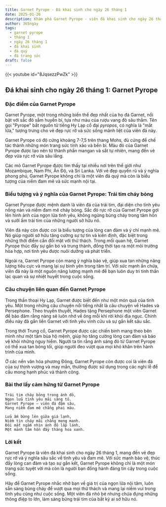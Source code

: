 ```yaml
---
title: Garnet Pyrope - Đá khai sinh cho ngày 26 tháng 1
date: 2025-01-26
description: Khám phá Garnet Pyrope - viên đá khai sinh cho ngày 26 tháng 1, biểu tượng của Trái tim cháy bỏng. Cùng tìm hiểu ý nghĩa sâu sắc của viên đá độc đáo này.
author: 365ngày
tags:
  - garnet pyrope
  - tháng 1
  - ngày 26 tháng 1
  - đá khai sinh
  - đá quý
  - đá trang sức
draft: false
---
```


{{< youtube id="8JqsezzPwZk" >}}

## Đá khai sinh cho ngày 26 tháng 1: Garnet Pyrope

### Đặc điểm của Garnet Pyrope

Garnet Pyrope, một trong những biến thể đẹp nhất của họ đá Garnet, nổi bật với sắc đỏ sẫm huyền bí, tựa như màu của rượu vang đỏ sâu thẳm. Tên gọi "Pyrope" bắt nguồn từ tiếng Hy Lạp cổ đại _pyropos_, có nghĩa là "mắt lửa," tượng trưng cho vẻ đẹp rực rỡ và sức sống mãnh liệt của viên đá này.

Garnet Pyrope có độ cứng khoảng 7-7,5 trên thang Mohs, đủ cứng để chế tác thành những món trang sức tinh xảo và bền bỉ. Màu đỏ của Garnet Pyrope được tạo nên từ thành phần mangan và sắt tự nhiên, mang đến vẻ đẹp vừa rực rỡ vừa sâu lắng.

Các mỏ Garnet Pyrope được tìm thấy tại nhiều nơi trên thế giới như Mozambique, Nam Phi, Ấn Độ, và Sri Lanka. Với vẻ đẹp quyến rũ và ý nghĩa phong phú, Garnet Pyrope không chỉ là một viên đá quý mà còn là biểu tượng của niềm đam mê và sức mạnh nội tại.

### Biểu tượng và ý nghĩa của Garnet Pyrope: Trái tim cháy bỏng

Garnet Pyrope được mệnh danh là viên đá của trái tim, đại diện cho tình yêu nồng nàn và niềm đam mê cháy bỏng. Sắc đỏ rực rỡ của Garnet Pyrope gợi lên hình ảnh của ngọn lửa tình yêu, không ngừng bùng cháy trong tâm hồn và sưởi ấm trái tim của những người sở hữu nó.

Viên đá này còn được coi là biểu tượng của lòng can đảm và ý chí mạnh mẽ. Nó giúp người sở hữu tăng cường sự tự tin và kiên định, đặc biệt trong những thời điểm cần đối mặt với thử thách. Trong mối quan hệ, Garnet Pyrope thúc đẩy sự gắn bó và trung thành, đồng thời tạo ra một môi trường hòa hợp, nơi tình yêu được nuôi dưỡng và phát triển.

Ngoài ra, Garnet Pyrope còn mang ý nghĩa bảo vệ, giúp xua tan những năng lượng tiêu cực và mang lại sự bình yên trong tâm trí. Với sức mạnh ẩn chứa, viên đá này là một nguồn năng lượng mạnh mẽ để bạn luôn duy trì tinh thần lạc quan và sự nhiệt huyết trong cuộc sống.

### Câu chuyện liên quan đến Garnet Pyrope

Trong thần thoại Hy Lạp, Garnet được biết đến như một món quà của tình yêu. Một trong những câu chuyện nổi tiếng nhất là câu chuyện về Hades và Persephone. Theo truyền thuyết, Hades tặng Persephone một viên Garnet để bảo đảm rằng nàng sẽ luôn nhớ về ông mỗi khi rời khỏi địa ngục. Chính điều này đã gắn liền Garnet với tình yêu vĩnh cửu và sự gắn kết sâu sắc.

Trong thời Trung cổ, Garnet Pyrope được các chiến binh mang theo bên mình như một tấm bùa hộ mệnh, giúp họ tăng cường lòng can đảm và bảo vệ khỏi những nguy hiểm. Người ta tin rằng ánh sáng đỏ từ Garnet Pyrope có thể xua tan bóng tối, giúp người đeo vượt qua mọi khó khăn trên hành trình của mình.

Ở các nền văn hóa phương Đông, Garnet Pyrope còn được coi là viên đá của sự thịnh vượng và may mắn, thường được sử dụng trong các nghi lễ để cầu mong hạnh phúc và thành công.

### Bài thơ lấy cảm hứng từ Garnet Pyrope

```
Trái tim cháy bỏng trong ánh đỏ,  
Ngọn lửa tình yêu mãi sáng tỏ.  
Garnet Pyrope – viên đá đậm sâu,  
Mang niềm đam mê chẳng phai màu.  

Lửa ấm bừng lên giữa giá lạnh,  
Niềm tin cháy mãi chẳng mong manh.  
Đôi mắt ngắm nhìn ánh đỏ lấp lánh,  
Một mảnh tâm hồn đầy thăng hoa xanh.  
```

### Lời kết

Garnet Pyrope là viên đá khai sinh cho ngày 26 tháng 1, mang đến vẻ đẹp rực rỡ và ý nghĩa sâu sắc về tình yêu và đam mê. Với sức mạnh bảo vệ, thúc đẩy lòng can đảm và tạo sự gắn kết, Garnet Pyrope không chỉ là một món trang sức tuyệt vời mà còn là người bạn đồng hành đáng tin cậy trong cuộc sống.

Hãy để Garnet Pyrope nhắc nhở bạn về giá trị của ngọn lửa nội tâm, luôn sẵn sàng bùng cháy để vượt qua mọi thử thách và mang lại niềm vui trong tình yêu cũng như cuộc sống. Một viên đá nhỏ bé nhưng chứa đựng những thông điệp to lớn, làm sáng bừng trái tim của bất kỳ ai sở hữu nó.